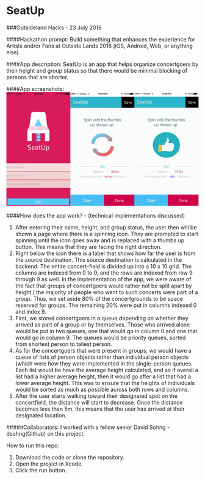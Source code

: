 # SeatUp
###Outsideland Hacks - 23 July 2016

####Hackathon prompt: Build something that enhances the experience for Artists and/or Fans at Outside Lands 2016 (iOS, Android, Web, or anything else).

####App description: SeatUp is an app that helps organize concertgoers by their height and group status so that there would be minimal blocking of persons that are shorter. 

####App screenshots:
![Main page / Home page](https://github.com/ChenCodes/SeatUp/blob/master/githubScreenshot.png)


####How does the app work? - (technical implementations discussed)
1. After entering their name, height, and group status, the user then will be shown a page where there is a spinning icon. They are prompted to start spinning until the icon goes away and is replaced with a thumbs up button. This means that they are facing the right direction.
2. Right below the icon there is a label that shows how far the user is from the source destination. This source destination is calculated in the backend. The entire concert-field is divided up into a 10 x 10 grid. The columns are indexed from 0 to 9, and the rows are indexed from row 9 through 9 as well. In the implementation of the app, we were aware of the fact that groups of concertgoers would rather not be split apart by height / the majority of people who went to such concerts were part of a group. Thus, we set aside 80% of the concertgrounds to be space reserved for groups. The remaining 20% were put in columns indexed 0 and index 9. 
3. First, we stored concertgoers in a queue depending on whether they arrived as part of a group or by themselves. Those who arrived alone would be put in two queues, one that would go in column 0 and one that would go in column 9. The queues would be priority queues, sorted from shortest person to tallest person. 
4. As for the concertgoers that were present in groups, we would have a queue of lists of person objects rather than individual person objects (which were how they were implemented in the single-person queues. Each list would be have the average height calculated, and so if overall a list had a higher average height, then it would go after a list that had a lower average height. This was to ensure that the heights of individuals would be sorted as much as possible across both rows and columns.
5. After the user starts walking toward their designated spot on the concertfield, the distance will start to decrease. Once the distance becomes less than 5m, this means that the user has arrived at their designated location. 








#####Collaborators:
I worked with a fellow senior David Sohng - dsohng(Github) on this project. 

How to run this repo:

1. Download the code or clone the repository.
1. Open the project in Xcode.
1. Click the run button.



